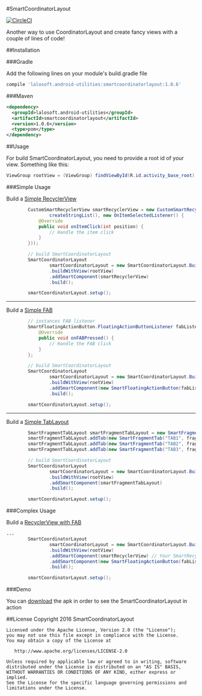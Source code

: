 #SmartCoordinatorLayout

[![CircleCI](https://circleci.com/gh/lalosoft/SmartCoordinatorLayout/tree/master.svg?style=shield)](https://circleci.com/gh/lalosoft/SmartCoordinatorLayout/tree/master)

Another way to use CoordinatorLayout and create fancy views with a couple of lines of code!

##Installation

###Gradle

Add the following lines on your module's build.gradle file
```gradle
compile 'lalosoft.android-utilities:smartcoordinatorlayout:1.0.6'
```


###Maven
```xml
<dependency>
  <groupId>lalosoft.android-utilities</groupId>
  <artifactId>smartcoordinatorlayout</artifactId>
  <version>1.0.6</version>
  <type>pom</type>
</dependency>
```

##Usage

For build SmartCoordinatorLayout, you need to provide a root id of your view. Something like this:

```java
ViewGroup rootView = (ViewGroup) findViewById(R.id.activity_base_root);
```

###Simple Usage

Build a [Simple RecyclerView](https://github.com/lalosoft/SmartCoordinatorLayout/blob/master/app/src/main/java/com/lalosoft/smartcoordinatorlayout/demo/simple/SimpleSmartRecyclerViewActivity.java)

```java
        CustomSmartRecyclerView smartRecyclerView = new CustomSmartRecyclerView(new CustomAdapter(this,
                createStringList(), new OnItemSelectedListener() {
            @Override
            public void onItemClick(int position) {
                // Handle the item click
            }
        }));

        // build SmartCoordinatorLayout
        SmartCoordinatorLayout
                smartCoordinatorLayout = new SmartCoordinatorLayout.Builder(this)
                .buildWithView(rootView)
                .addSmartComponent(smartRecyclerView)
                .build();

        smartCoordinatorLayout.setup();
```

---

Build a [Simple FAB](https://github.com/lalosoft/SmartCoordinatorLayout/blob/master/app/src/main/java/com/lalosoft/smartcoordinatorlayout/demo/simple/SimpleSmartFABActivity.java)

```java
        // instances FAB listener
        SmartFloatingActionButton.FloatingActionButtonListener fabListener = new SmartFloatingActionButton.FloatingActionButtonListener() {
            @Override
            public void onFABPressed() {
                // Handle the FAB click
            }
        };

        // build SmartCoordinatorLayout
        SmartCoordinatorLayout
                smartCoordinatorLayout = new SmartCoordinatorLayout.Builder(this)
                .buildWithView(rootView)
                .addSmartComponent(new SmartFloatingActionButton(fabListener))
                .build();

        smartCoordinatorLayout.setup();
```

---

Build a [Simple TabLayout](https://github.com/lalosoft/SmartCoordinatorLayout/blob/master/app/src/main/java/com/lalosoft/smartcoordinatorlayout/demo/simple/SimpleSmartTabLayoutActivity.java)

```java
        SmartFragmentTabLayout smartFragmentTabLayout = new SmartFragmentTabLayout(getSupportFragmentManager());
        smartFragmentTabLayout.addTab(new SmartFragmentTab("TAB1", fragment1));
        smartFragmentTabLayout.addTab(new SmartFragmentTab("TAB2", fragment2));
        smartFragmentTabLayout.addTab(new SmartFragmentTab("TAB3", fragment3));

        // build SmartCoordinatorLayout
        SmartCoordinatorLayout
                smartCoordinatorLayout = new SmartCoordinatorLayout.Builder(this)
                .buildWithView(rootView)
                .addSmartComponent(smartFragmentTabLayout)
                .build();

        smartCoordinatorLayout.setup();
```

###Complex Usage

Build a [RecyclerView with FAB](https://github.com/lalosoft/SmartCoordinatorLayout/blob/master/app/src/main/java/com/lalosoft/smartcoordinatorlayout/demo/complex/ComplexSmartRecyclerViewFABActivity.java)

```java
...
        SmartCoordinatorLayout
                smartCoordinatorLayout = new SmartCoordinatorLayout.Builder(this)
                .buildWithView(rootView)
                .addSmartComponent(smartRecyclerView) // Your SmartRecyclerView
                .addSmartComponent(new SmartFloatingActionButton(fabListener)) // Your SmartFAB
                .build();

        smartCoordinatorLayout.setup();
```

###Demo

You can [download](https://github.com/lalosoft/SmartCoordinatorLayout/releases/download/v1.0.6/SampleSmartCoordinatorLayout.apk) the apk in order to see the SmartCoordinatorLayout in action

##License
    Copyright 2016 SmartCoordinatorLayout

    Licensed under the Apache License, Version 2.0 (the "License");
    you may not use this file except in compliance with the License.
    You may obtain a copy of the License at

       http://www.apache.org/licenses/LICENSE-2.0

    Unless required by applicable law or agreed to in writing, software
    distributed under the License is distributed on an "AS IS" BASIS,
    WITHOUT WARRANTIES OR CONDITIONS OF ANY KIND, either express or implied.
    See the License for the specific language governing permissions and
    limitations under the License.
